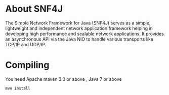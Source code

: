 # About SNF4J
The Simple Network Framework for Java (SNF4J) serves as a simple, lightweight and independent network application framework helping in developing high performance and scalable network applications. 
It provides an asynchronous API via the Java NIO to handle various transports like TCP/IP and UDP/IP.

# Compiling
You need Apache maven 3.0 or above , Java 7 or above

    mvn install
